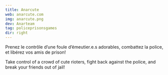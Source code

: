 ```yaml
---
title: Anarcute
web: anarcute.com
img: anarcute.png
dev: Anarteam
tag: policeprisonsgames
dir: right
---
```

Prenez le contrôle d’une foule d’émeutier.e.s adorables, combattez la police, et libérez vos amis de prison!


Take control of a crowd of cute rioters, fight back against the police, and break your friends out of jail!

